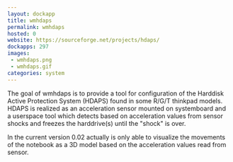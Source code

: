 ```yaml
---
layout: dockapp
title: wmhdaps
permalink: wmhdaps
hosted: 0
website: https://sourceforge.net/projects/hdaps/
dockapps: 297
images:
 - wmhdaps.png
 - wmhdaps.gif
categories: system
---
```

The goal of wmhdaps is to provide a tool for configuration of the Harddisk
Active Protection System (HDAPS) found in some R/G/T thinkpad models. HDAPS is
realized as an acceleration sensor mounted on systemboard and a userspace tool
which detects based on acceleration values from sensor shocks and freezes the
harddrive(s) until the "shock" is over.

In the current version 0.02 actually is only able to visualize the movements of
the notebook as a 3D model based on the acceleration values read from sensor.
